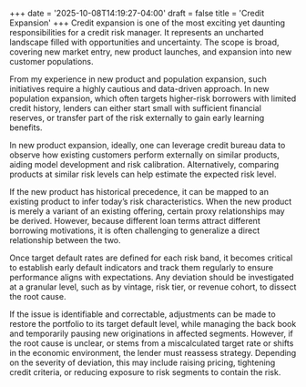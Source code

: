 +++
date = '2025-10-08T14:19:27-04:00'
draft = false
title = 'Credit Expansion'
+++
Credit expansion is one of the most exciting yet daunting responsibilities for a credit risk manager. It represents an uncharted landscape filled with opportunities and uncertainty. The scope is broad, covering new market entry, new product launches, and expansion into new customer populations.

From my experience in new product and population expansion, such initiatives require a highly cautious and data-driven approach. In new population expansion, which often targets higher-risk borrowers with limited credit history, lenders can either start small with sufficient financial reserves, or transfer part of the risk externally to gain early learning benefits.

In new product expansion, ideally, one can leverage credit bureau data to observe how existing customers perform externally on similar products, aiding model development and risk calibration. Alternatively, comparing products at similar risk levels can help estimate the expected risk level.

If the new product has historical precedence, it can be mapped to an existing product to infer today’s risk characteristics. When the new product is merely a variant of an existing offering, certain proxy relationships may be derived. However, because different loan terms attract different borrowing motivations, it is often challenging to generalize a direct relationship between the two.

Once target default rates are defined for each risk band, it becomes critical to establish early default indicators and track them regularly to ensure performance aligns with expectations. Any deviation should be investigated at a granular level, such as by vintage, risk tier, or revenue cohort, to dissect the root cause.

If the issue is identifiable and correctable, adjustments can be made to restore the portfolio to its target default level, while managing the back book and temporarily pausing new originations in affected segments. However, if the root cause is unclear, or stems from a miscalculated target rate or shifts in the economic environment, the lender must reassess strategy. Depending on the severity of deviation, this may include raising pricing, tightening credit criteria, or reducing exposure to risk segments to contain the risk.